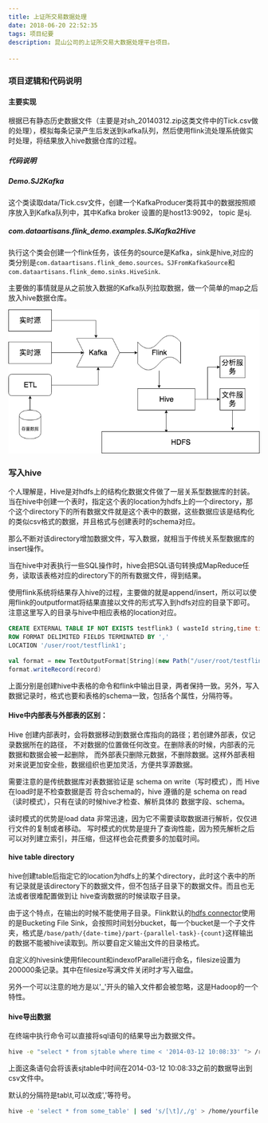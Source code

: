 ```yaml
---
title: 上证所交易数据处理
date: 2018-06-20 22:52:35
tags: 项目纪要
description: 昆山公司的上证所交易大数据处理平台项目。

---
```



### 项目逻辑和代码说明

#### 主要实现

根据已有静态历史数据文件（主要是对sh_20140312.zip这类文件中的Tick.csv做的处理），模拟每条记录产生后发送到kafka队列，然后使用flink流处理系统做实时处理，将结果放入hive数据仓库的过程。

##### 代码说明

##### Demo.SJ2Kafka

这个类读取data/Tick.csv文件，创建一个KafkaProducer类将其中的数据按照顺序放入到Kafka队列中，其中Kafka broker 设置的是host13:9092， topic 是sj.

##### com.dataartisans.flink_demo.examples.SJKafka2Hive

执行这个类会创建一个flink任务，该任务的source是Kafka，sink是hive,对应的类分别是`com.dataartisans.flink_demo.sources。SJFromKafkaSource`和`com.dataartisans.flink_demo.sinks.HiveSink`.

主要做的事情就是从之前放入数据的Kafka队列拉取数据，做一个简单的map之后放入hive数据仓库。

![架构](/images/sse/architecture-sse.png)

### 写入hive

个人理解是，Hive是对hdfs上的结构化数据文件做了一层关系型数据库的封装。当在hive中创建一个表时，指定这个表的location为hdfs上的一个directory，那个这个directory下的所有数据文件就是这个表中的数据，这些数据应该是结构化的类似csv格式的数据，并且格式与创建表时的schema对应。

那么不断对该directory增加数据文件，写入数据，就相当于传统关系型数据库的insert操作。

当在hive中对表执行一些SQL操作时，hive会把SQL语句转换成MapReduce任务，读取该表格对应的directory下的所有数据文件，得到结果。

使用flink系统将结果存入hive的过程，主要做的就是append/insert，所以可以使用flink的outputformat将结果直接以文件的形式写入到hdfs对应的目录下即可。注意这里写入的目录与hive中相应表格的location对应。

``` sql
CREATE EXTERNAL TABLE IF NOT EXISTS testflink3 ( wasteId string,time timestamp,locationx string, LOCATIONY STRING, stationId STRING,stationName STRING, vlp STRING)
ROW FORMAT DELIMITED FIELDS TERMINATED BY ','
LOCATION '/user/root/testflink1';
```

``` scala
val format = new TextOutputFormat[String](new Path("/user/root/testflink1"))
format.writeRecord(record)
```

上面分别是创建hive中表格的命令和flink中输出目录，两者保持一致。另外，写入数据记录时，格式也要和表格的schema一致，包括各个属性，分隔符等。

#### Hive中内部表与外部表的区别： 

Hive 创建内部表时，会将数据移动到数据仓库指向的路径；若创建外部表，仅记录数据所在的路径， 
不对数据的位置做任何改变。在删除表的时候，内部表的元数据和数据会被一起删除， 
而外部表只删除元数据，不删除数据。这样外部表相对来说更加安全些，数据组织也更加灵活，方便共享源数据。 

需要注意的是传统数据库对表数据验证是 schema on write（写时模式），而 Hive 在load时是不检查数据是否 
符合schema的，hive 遵循的是 schema on read（读时模式），只有在读的时候hive才检查、解析具体的 
数据字段、schema。 

读时模式的优势是load data 非常迅速，因为它不需要读取数据进行解析，仅仅进行文件的复制或者移动。 
写时模式的优势是提升了查询性能，因为预先解析之后可以对列建立索引，并压缩，但这样也会花费要多的加载时间。

#### hive table directory

hive创建table后指定它的location为hdfs上的某个directory，此时这个表中的所有记录就是该directory下的数据文件，但不包括子目录下的数据文件。而且也无法或者很难配置做到让 hive查询数据的时候读取子目录。

由于这个特点，在输出的时候不能使用子目录。Flink默认的[hdfs connector](https://ci.apache.org/projects/flink/flink-docs-release-1.3/dev/connectors/filesystem_sink.html)使用的是Bucketing File Sink，会按照时间划分bucket，每一个bucket是一个子文件夹，格式是`/base/path/{date-time}/part-{parallel-task}-{count}`这样输出的数据不能被hive读取到。所以要自定义输出文件的目录格式。

自定义的hivesink使用filecount和indexofParallel进行命名，filesize设置为200000条记录。其中在filesize写满文件关闭时才写入磁盘。

另外一个可以注意的地方是以'_'开头的输入文件都会被忽略，这是Hadoop的一个特性。

#### hive导出数据

在终端中执行命令可以直接将sql语句的结果导出为数据文件。

``` bash
hive -e "select * from sjtable where time < '2014-03-12 10:08:33' "> /root/SJ.CSV
```

上面这条语句会将该表sjtable中时间在2014-03-12 10:08:33之前的数据导出到csv文件中。

默认的分隔符是tab\t,可以改成','等符号。

``` bash
hive -e 'select * from some_table' | sed 's/[\t]/,/g' > /home/yourfile.csv
```
